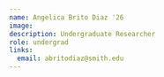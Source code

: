 ```yaml
---
name: Angelica Brito Diaz '26
image: 
description: Undergraduate Researcher
role: undergrad
links:
  email: abritodiaz@smith.edu
---
```


